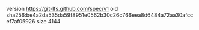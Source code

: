 version https://git-lfs.github.com/spec/v1
oid sha256:be4a2da535da59f8951e0562b30c26c766eea8d6484a72aa30afccef7af05926
size 4144

